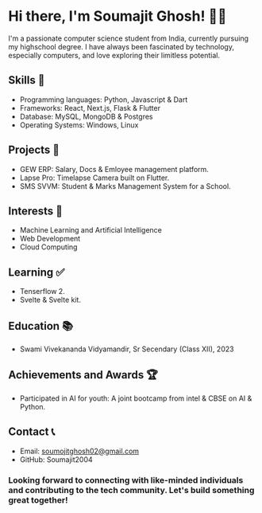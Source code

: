 # Hi there, I'm Soumajit Ghosh! 👋🏼

I'm a passionate computer science student from India, currently pursuing my highschool degree. 
I have always been fascinated by technology, especially computers, and love exploring their limitless potential.

## Skills 🔮
* Programming languages: Python, Javascript & Dart
* Frameworks: React, Next.js, Flask & Flutter
* Database: MySQL, MongoDB & Postgres
* Operating Systems: Windows, Linux

## Projects 📑
* GEW ERP: Salary, Docs & Emloyee management platform.
* Lapse Pro: Timelapse Camera built on Flutter.
* SMS SVVM: Student & Marks Management System for a School.

## Interests 🧠
* Machine Learning and Artificial Intelligence
* Web Development
* Cloud Computing

## Learning ✅
* Tenserflow 2.
* Svelte & Svelte kit.

## Education 📚
* Swami Vivekananda Vidyamandir, Sr Secendary (Class XII), 2023

## Achievements and Awards 🏆
* Participated in AI for youth: A joint bootcamp from intel & CBSE on AI & Python.

## Contact 📞
* Email: soumojitghosh02@gmail.com
* GitHub: Soumajit2004

### Looking forward to connecting with like-minded individuals and contributing to the tech community. Let's build something great together!
